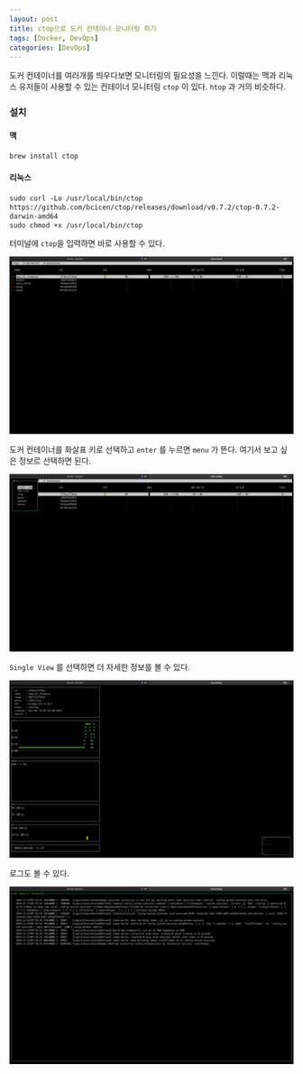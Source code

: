 ```yaml
---
layout: post
title: ctop으로 도커 컨테이너 모니터링 하기
tags: [Docker, DevOps]
categories: [DevOps]
---
```



도커 컨테이너를 여러개를 띄우다보면 모니터링의 필요성을 느낀다. 이럴때는 맥과 리눅스 유저들이 사용할 수 있는 컨테이너 모니터링 `ctop` 이 있다.  `htop` 과 거의 비슷하다.


### 설치

#### 맥

```shell
brew install ctop
```

#### 리눅스

```shell
sudo curl -Lo /usr/local/bin/ctop https://github.com/bcicen/ctop/releases/download/v0.7.2/ctop-0.7.2-darwin-amd64
sudo chmod +x /usr/local/bin/ctop
```

터미널에 `ctop`을 입력하면 바로 사용할 수 있다.

![list](/images/posts/ctop-01.png)

도커 컨테이너를 화살표 키로 선택하고 `enter` 를 누르면 `menu` 가 뜬다. 여기서 보고 싶은 정보르 선택하면 된다.

![menu](/images/posts/ctop-02.png)

`Single View` 를 선택하면 더 자세한 정보를 볼 수 있다.

![single_view](/images/posts/ctop-03.png)

로그도 볼 수 있다.


![log](/images/posts/ctop-04.png)


